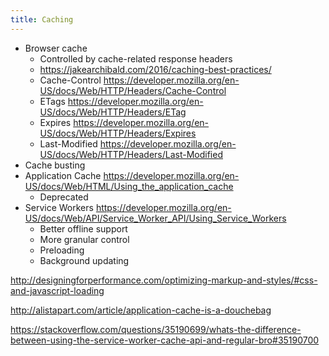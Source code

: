 ```yaml
---
title: Caching
---
```


* Browser cache
	* Controlled by cache-related response headers
	* https://jakearchibald.com/2016/caching-best-practices/
	* Cache-Control https://developer.mozilla.org/en-US/docs/Web/HTTP/Headers/Cache-Control
	* ETags https://developer.mozilla.org/en-US/docs/Web/HTTP/Headers/ETag
	* Expires https://developer.mozilla.org/en-US/docs/Web/HTTP/Headers/Expires
	* Last-Modified https://developer.mozilla.org/en-US/docs/Web/HTTP/Headers/Last-Modified
* Cache busting
* Application Cache https://developer.mozilla.org/en-US/docs/Web/HTML/Using_the_application_cache
	* Deprecated
* Service Workers https://developer.mozilla.org/en-US/docs/Web/API/Service_Worker_API/Using_Service_Workers
	* Better offline support
	* More granular control
	* Preloading
	* Background updating

http://designingforperformance.com/optimizing-markup-and-styles/#css-and-javascript-loading

http://alistapart.com/article/application-cache-is-a-douchebag

https://stackoverflow.com/questions/35190699/whats-the-difference-between-using-the-service-worker-cache-api-and-regular-bro#35190700
